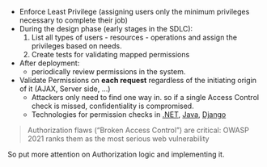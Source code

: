 * Enforce Least Privilege (assigning users only the minimum privileges necessary to complete their job)
* During the design phase (early stages in the SDLC):
  1. List all types of users - resources - operations and assign the privileges based on needs.
  2. Create tests for validating mapped permissions
* After deployment:
  * periodically review permissions in the system.
* Validate Permissions on **each request** regardless of the initiating origin of it (AJAX, Server side, ...)
  * Attackers only need to find one way in. so if a single Access Control check is missed, confidentiality is compromised.
  * Technologies for permission checks in [.NET](https://docs.microsoft.com/en-us/aspnet/core/mvc/controllers/filters?view=aspnetcore-3.1#authorization-filters), [Java](https://jakarta.ee/specifications/platform/8/apidocs/javax/servlet/Filter.html), [Django](https://docs.djangoproject.com/en/4.0/ref/middleware/)

> Authorization flaws (“Broken Access Control”) are critical: OWASP 2021 ranks them as the most serious web vulnerability

So put more attention on Authorization logic and implementing it.

